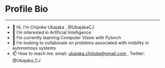 # Profile Bio
--------------------------------------------------------
- 👋 Hi, I’m Chijioke Ubajaka , @UbajakaCJ
- 👀 I’m interested in Artificial Intelligence
- 🌱 I’m currently learning Computer Vision with Pytorch
- 💞️ I’m looking to collaborate on problems associated with mobility in autonomous systems
- 📫 How to reach me: email: ubajaka.chijioke@gmail.com , Twitter: @Ubajaka_CJ

<!---
UbajakaCJ/UbajakaCJ is a ✨ special ✨ repository because its `README.md` (this file) appears on your GitHub profile.
You can click the Preview link to take a look at your changes.
--->
